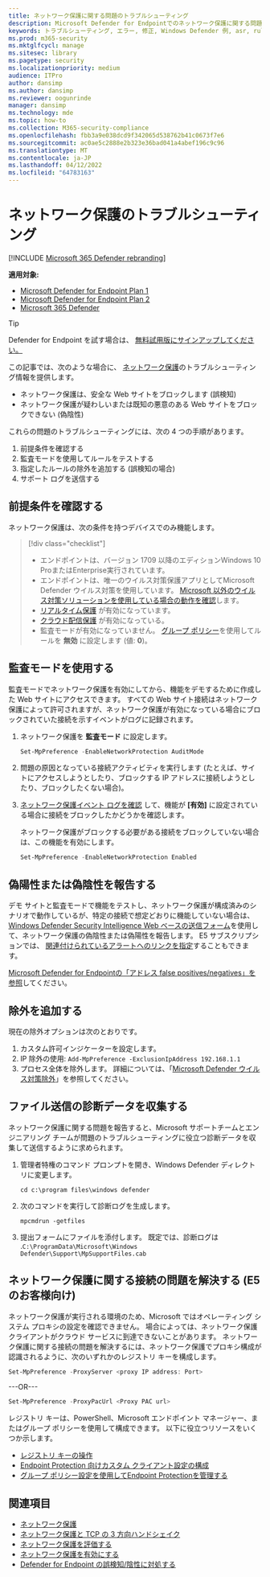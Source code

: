 ```yaml
---
title: ネットワーク保護に関する問題のトラブルシューティング
description: Microsoft Defender for Endpointでのネットワーク保護に関する問題のトラブルシューティングを行うリソースとサンプル コード。
keywords: トラブルシューティング, エラー, 修正, Windows Defender 例, asr, rules, hips, troubleshoot, audit, exclusion, false positive, broken, blocking, Microsoft Defender for Endpoint
ms.prod: m365-security
ms.mktglfcycl: manage
ms.sitesec: library
ms.pagetype: security
ms.localizationpriority: medium
audience: ITPro
author: dansimp
ms.author: dansimp
ms.reviewer: oogunrinde
manager: dansimp
ms.technology: mde
ms.topic: how-to
ms.collection: M365-security-compliance
ms.openlocfilehash: fbb3a9e038dcd9f342065d538762b41c0673f7e6
ms.sourcegitcommit: ac0ae5c2888e2b323e36bad041a4abef196c9c96
ms.translationtype: MT
ms.contentlocale: ja-JP
ms.lasthandoff: 04/12/2022
ms.locfileid: "64783163"
---
```

# <a name="troubleshoot-network-protection"></a>ネットワーク保護のトラブルシューティング

[!INCLUDE [Microsoft 365 Defender rebranding](../../includes/microsoft-defender.md)]

**適用対象:**
- [Microsoft Defender for Endpoint Plan 1](https://go.microsoft.com/fwlink/p/?linkid=2154037)
- [Microsoft Defender for Endpoint Plan 2](https://go.microsoft.com/fwlink/p/?linkid=2154037)
- [Microsoft 365 Defender](https://go.microsoft.com/fwlink/?linkid=2118804)

> [!TIP]
> Defender for Endpoint を試す場合は、 [無料試用版にサインアップしてください。](https://signup.microsoft.com/create-account/signup?products=7f379fee-c4f9-4278-b0a1-e4c8c2fcdf7e&ru=https://aka.ms/MDEp2OpenTrial?ocid=docs-wdatp-pullalerts-abovefoldlink)

この記事では、次のような場合に、 [ネットワーク保護](network-protection.md)のトラブルシューティング情報を提供します。

- ネットワーク保護は、安全な Web サイトをブロックします (誤検知)
- ネットワーク保護が疑わしいまたは既知の悪意のある Web サイトをブロックできない (偽陰性)

これらの問題のトラブルシューティングには、次の 4 つの手順があります。

1. 前提条件を確認する
2. 監査モードを使用してルールをテストする
3. 指定したルールの除外を追加する (誤検知の場合)
4. サポート ログを送信する

## <a name="confirm-prerequisites"></a>前提条件を確認する

ネットワーク保護は、次の条件を持つデバイスでのみ機能します。

> [!div class="checklist"]
>
> - エンドポイントは、バージョン 1709 以降のエディションWindows 10 ProまたはEnterprise実行されています。
> - エンドポイントは、唯一のウイルス対策保護アプリとしてMicrosoft Defender ウイルス対策を使用しています。 [Microsoft 以外のウイルス対策ソリューションを使用している場合の動作を確認](/windows/security/threat-protection/microsoft-defender-antivirus/microsoft-defender-antivirus-compatibility)します。
> - [リアルタイム保護](/windows/security/threat-protection/microsoft-defender-antivirus/configure-real-time-protection-microsoft-defender-antivirus) が有効になっています。
> - [クラウド配信保護](/windows/security/threat-protection/microsoft-defender-antivirus/enable-cloud-protection-microsoft-defender-antivirus) が有効になっている。
> - 監査モードが有効になっていません。 [グループ ポリシー](enable-network-protection.md#group-policy)を使用してルールを **無効** に設定します (値: **0**)。

## <a name="use-audit-mode"></a>監査モードを使用する

監査モードでネットワーク保護を有効にしてから、機能をデモするために作成した Web サイトにアクセスできます。 すべての Web サイト接続はネットワーク保護によって許可されますが、ネットワーク保護が有効になっている場合にブロックされていた接続を示すイベントがログに記録されます。

1. ネットワーク保護を **監査モード** に設定します。

   ```PowerShell
   Set-MpPreference -EnableNetworkProtection AuditMode
   ```

2. 問題の原因となっている接続アクティビティを実行します (たとえば、サイトにアクセスしようとしたり、ブロックする IP アドレスに接続しようとしたり、ブロックしたくない場合)。

3. [ネットワーク保護イベント ログを確認](network-protection.md#review-network-protection-events-in-windows-event-viewer) して、機能が **[有効]** に設定されている場合に接続をブロックしたかどうかを確認します。

   ネットワーク保護がブロックする必要がある接続をブロックしていない場合は、この機能を有効にします。

   ```PowerShell
   Set-MpPreference -EnableNetworkProtection Enabled
   ```

## <a name="report-a-false-positive-or-false-negative"></a>偽陽性または偽陰性を報告する

デモ サイトと監査モードで機能をテストし、ネットワーク保護が構成済みのシナリオで動作しているが、特定の接続で想定どおりに機能していない場合は、[Windows Defender Security Intelligence Web ベースの送信フォーム](https://www.microsoft.com/wdsi/filesubmission)を使用して、ネットワーク保護の偽陰性または偽陽性を報告します。 E5 サブスクリプションでは、 [関連付けられているアラートへのリンクを指定](alerts-queue.md)することもできます。

[Microsoft Defender for Endpointの「アドレス false positives/negatives」を参照](defender-endpoint-false-positives-negatives.md)してください。

## <a name="add-exclusions"></a>除外を追加する

現在の除外オプションは次のとおりです。

1. カスタム許可インジケーターを設定します。
2. IP 除外の使用: `Add-MpPreference -ExclusionIpAddress 192.168.1.1`
3. プロセス全体を除外します。 詳細については、「[Microsoft Defender ウイルス対策除外](configure-exclusions-microsoft-defender-antivirus.md)」を参照してください。 

## <a name="collect-diagnostic-data-for-file-submissions"></a>ファイル送信の診断データを収集する

ネットワーク保護に関する問題を報告すると、Microsoft サポートチームとエンジニアリング チームが問題のトラブルシューティングに役立つ診断データを収集して送信するように求められます。

1. 管理者特権のコマンド プロンプトを開き、Windows Defender ディレクトリに変更します。

   ```console
   cd c:\program files\windows defender
   ```

2. 次のコマンドを実行して診断ログを生成します。

   ```console
   mpcmdrun -getfiles
   ```

3. 提出フォームにファイルを添付します。 既定では、診断ログは .`C:\ProgramData\Microsoft\Windows Defender\Support\MpSupportFiles.cab`

## <a name="resolve-connectivity-issues-with-network-protection-for-e5-customers"></a>ネットワーク保護に関する接続の問題を解決する (E5 のお客様向け)

ネットワーク保護が実行される環境のため、Microsoft ではオペレーティング システム プロキシの設定を確認できません。 場合によっては、ネットワーク保護クライアントがクラウド サービスに到達できないことがあります。 ネットワーク保護に関する接続の問題を解決するには、ネットワーク保護でプロキシ構成が認識されるように、次のいずれかのレジストリ キーを構成します。

```powershell
Set-MpPreference -ProxyServer <proxy IP address: Port>
```

---OR---

```powershell
Set-MpPreference -ProxyPacUrl <Proxy PAC url>
```

レジストリ キーは、PowerShell、Microsoft エンドポイント マネージャー、またはグループ ポリシーを使用して構成できます。 以下に役立つリソースをいくつか示します。

- [レジストリ キーの操作](/powershell/scripting/samples/working-with-registry-keys)
- [Endpoint Protection 向けカスタム クライアント設定の構成](/mem/configmgr/protect/deploy-use/endpoint-protection-configure-client)
- [グループ ポリシー設定を使用してEndpoint Protectionを管理する](/mem/configmgr/protect/deploy-use/endpoint-protection-group-policies)

## <a name="see-also"></a>関連項目

- [ネットワーク保護](network-protection.md)
- [ネットワーク保護と TCP の 3 方向ハンドシェイク](network-protection.md#network-protection-and-the-tcp-three-way-handshake)
- [ネットワーク保護を評価する](evaluate-network-protection.md)
- [ネットワーク保護を有効にする](enable-network-protection.md)
- [Defender for Endpoint の誤検知/陰性に対処する](defender-endpoint-false-positives-negatives.md)
